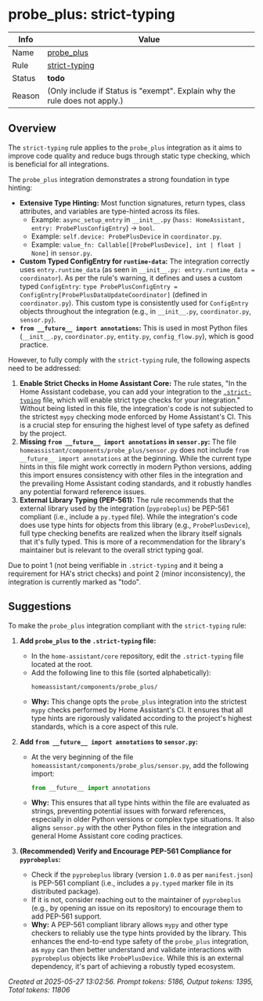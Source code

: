 # probe_plus: strict-typing

| Info   | Value                                                                    |
|--------|--------------------------------------------------------------------------|
| Name   | [probe_plus](https://www.home-assistant.io/integrations/probe_plus/) |
| Rule   | [strict-typing](https://developers.home-assistant.io/docs/core/integration-quality-scale/rules/strict-typing)                                                     |
| Status | **todo**                                                                 |
| Reason | (Only include if Status is "exempt". Explain why the rule does not apply.) |

## Overview

The `strict-typing` rule applies to the `probe_plus` integration as it aims to improve code quality and reduce bugs through static type checking, which is beneficial for all integrations.

The `probe_plus` integration demonstrates a strong foundation in type hinting:
*   **Extensive Type Hinting:** Most function signatures, return types, class attributes, and variables are type-hinted across its files.
    *   Example: `async_setup_entry` in `__init__.py` (`hass: HomeAssistant, entry: ProbePlusConfigEntry`) -> `bool`.
    *   Example: `self.device: ProbePlusDevice` in `coordinator.py`.
    *   Example: `value_fn: Callable[[ProbePlusDevice], int | float | None]` in `sensor.py`.
*   **Custom Typed ConfigEntry for `runtime-data`:** The integration correctly uses `entry.runtime_data` (as seen in `__init__.py: entry.runtime_data = coordinator`). As per the rule's warning, it defines and uses a custom typed `ConfigEntry`: `type ProbePlusConfigEntry = ConfigEntry[ProbePlusDataUpdateCoordinator]` (defined in `coordinator.py`). This custom type is consistently used for `ConfigEntry` objects throughout the integration (e.g., in `__init__.py`, `coordinator.py`, `sensor.py`).
*   **`from __future__ import annotations`:** This is used in most Python files (`__init__.py`, `coordinator.py`, `entity.py`, `config_flow.py`), which is good practice.

However, to fully comply with the `strict-typing` rule, the following aspects need to be addressed:

1.  **Enable Strict Checks in Home Assistant Core:** The rule states, "In the Home Assistant codebase, you can add your integration to the [`.strict-typing`](https://github.com/home-assistant/core/blob/dev/.strict-typing) file, which will enable strict type checks for your integration." Without being listed in this file, the integration's code is not subjected to the strictest `mypy` checking mode enforced by Home Assistant's CI. This is a crucial step for ensuring the highest level of type safety as defined by the project.
2.  **Missing `from __future__ import annotations` in `sensor.py`:** The file `homeassistant/components/probe_plus/sensor.py` does not include `from __future__ import annotations` at the beginning. While the current type hints in this file might work correctly in modern Python versions, adding this import ensures consistency with other files in the integration and the prevailing Home Assistant coding standards, and it robustly handles any potential forward reference issues.
3.  **External Library Typing (PEP-561):** The rule recommends that the external library used by the integration (`pyprobeplus`) be PEP-561 compliant (i.e., include a `py.typed` file). While the integration's code does use type hints for objects from this library (e.g., `ProbePlusDevice`), full type checking benefits are realized when the library itself signals that it's fully typed. This is more of a recommendation for the library's maintainer but is relevant to the overall strict typing goal.

Due to point 1 (not being verifiable in `.strict-typing` and it being a requirement for HA's strict checks) and point 2 (minor inconsistency), the integration is currently marked as "todo".

## Suggestions

To make the `probe_plus` integration compliant with the `strict-typing` rule:

1.  **Add `probe_plus` to the `.strict-typing` file:**
    *   In the `home-assistant/core` repository, edit the `.strict-typing` file located at the root.
    *   Add the following line to this file (sorted alphabetically):
        ```
        homeassistant/components/probe_plus/
        ```
    *   **Why:** This change opts the `probe_plus` integration into the strictest `mypy` checks performed by Home Assistant's CI. It ensures that all type hints are rigorously validated according to the project's highest standards, which is a core aspect of this rule.

2.  **Add `from __future__ import annotations` to `sensor.py`:**
    *   At the very beginning of the file `homeassistant/components/probe_plus/sensor.py`, add the following import:
        ```python
        from __future__ import annotations
        ```
    *   **Why:** This ensures that all type hints within the file are evaluated as strings, preventing potential issues with forward references, especially in older Python versions or complex type situations. It also aligns `sensor.py` with the other Python files in the integration and general Home Assistant core coding practices.

3.  **(Recommended) Verify and Encourage PEP-561 Compliance for `pyprobeplus`:**
    *   Check if the `pyprobeplus` library (version `1.0.0` as per `manifest.json`) is PEP-561 compliant (i.e., includes a `py.typed` marker file in its distributed package).
    *   If it is not, consider reaching out to the maintainer of `pyprobeplus` (e.g., by opening an issue on its repository) to encourage them to add PEP-561 support.
    *   **Why:** A PEP-561 compliant library allows `mypy` and other type checkers to reliably use the type hints provided by the library. This enhances the end-to-end type safety of the `probe_plus` integration, as `mypy` can then better understand and validate interactions with `pyprobeplus` objects like `ProbePlusDevice`. While this is an external dependency, it's part of achieving a robustly typed ecosystem.

_Created at 2025-05-27 13:02:56. Prompt tokens: 5186, Output tokens: 1395, Total tokens: 11806_
